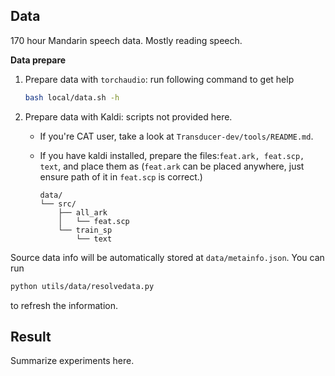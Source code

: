 ## Data
170 hour Mandarin speech data. Mostly reading speech.

**Data prepare**

1. Prepare data with `torchaudio`: run following command to get help

   ```bash
   bash local/data.sh -h
   ```

2. Prepare data with Kaldi: scripts not provided here.
   
   - If you're CAT user, take a look at `Transducer-dev/tools/README.md`.

   - If you have kaldi installed, prepare the files:`feat.ark, feat.scp, text`, and place them as (`feat.ark` can be placed anywhere, just ensure path of it in `feat.scp` is correct.)

        ```
        data/
        └── src/
            ├── all_ark
            │   └── feat.scp
            └── train_sp
                └── text
        ```

Source data info will be automatically stored at `data/metainfo.json`. You can run

```bash
python utils/data/resolvedata.py
```
to refresh the information.

## Result

Summarize experiments here.

